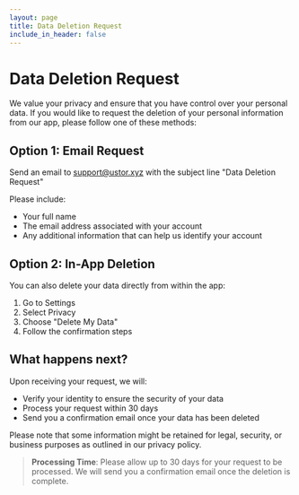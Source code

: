 ```yaml
---
layout: page
title: Data Deletion Request
include_in_header: false
---
```


# Data Deletion Request

We value your privacy and ensure that you have control over your personal data. If you would like to request the deletion of your personal information from our app, please follow one of these methods:

## Option 1: Email Request

Send an email to [support@ustor.xyz](mailto:support@ustor.xyz) with the subject line "Data Deletion Request"

Please include:
* Your full name
* The email address associated with your account
* Any additional information that can help us identify your account

## Option 2: In-App Deletion

You can also delete your data directly from within the app:

1. Go to Settings
2. Select Privacy
3. Choose "Delete My Data"
4. Follow the confirmation steps

## What happens next?

Upon receiving your request, we will:
* Verify your identity to ensure the security of your data
* Process your request within 30 days
* Send you a confirmation email once your data has been deleted

Please note that some information might be retained for legal, security, or business purposes as outlined in our privacy policy.

> **Processing Time**: Please allow up to 30 days for your request to be processed. We will send you a confirmation email once the deletion is complete.

<br>
